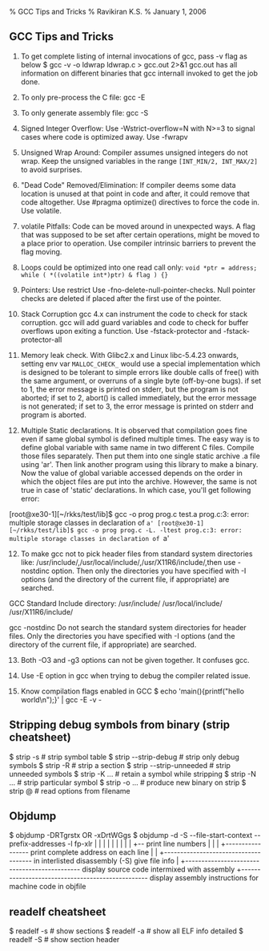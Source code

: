 % GCC Tips and Tricks
% Ravikiran K.S.
% January 1, 2006

## GCC Tips and Tricks

1. To get complete listing of internal invocations of gcc, pass -v flag as below
$ gcc -v -o ldwrap ldwrap.c  > gcc.out 2>&1
gcc.out has all information on different binaries that gcc internall invoked to get the job done.

2. To only pre-process the C file: gcc -E
3. To only generate assembly file: gcc -S

4. Signed Integer Overflow:
Use -Wstrict-overflow=N with N>=3 to signal cases where code is optimized away.
Use -fwrapv

5. Unsigned Wrap Around:
Compiler assumes unsigned integers do not wrap. Keep the unsigned variables in
the range ``[INT_MIN/2, INT_MAX/2]`` to avoid surprises.

6. "Dead Code" Removed/Elimination:
If compiler deems some data location is unused at that point in code and after,
it could remove that code altogether.
Use #pragma optimize() directives to force the code in.
Use volatile.

6. volatile Pitfalls:
Code can be moved around in unexpected ways. A flag that was supposed to be set
after certain operations, might be moved to a place prior to operation.
Use compiler intrinsic barriers to prevent the flag moving.

7. Loops could be optimized into one read call only:
``
void *ptr = address;
while ( *((volatile int*)ptr) & flag ) {}
``

8. Pointers:
Use restrict
Use -fno-delete-null-pointer-checks. Null pointer checks are deleted if placed
after the first use of the pointer.

9. Stack Corruption
gcc 4.x can instrument the code to check for stack corruption. gcc will add
guard variables and code to check for buffer overflows upon exiting a function.
Use -fstack-protector and -fstack-protector-all

10. Memory leak check.
With Glibc2.x and Linux libc-5.4.23 onwards, setting env var ``MALLOC_CHECK_``
would use a special implementation which is designed to be tolerant to simple
errors like double calls of free() with the same argument, or overruns of a
single byte (off-by-one bugs). if set to 1, the error message is printed on
stderr, but the program is not aborted; if set to 2, abort() is called
immediately, but the error message is not generated; if set to 3, the error
message is printed on stderr and program is aborted.

11. Multiple Static declarations.
It is observed that compilation goes fine even if same global symbol is defined
multiple times. The easy way is to define global variable with same name in two
different C files. Compile those files separately. Then put them into one single
static archive .a file using 'ar'. Then link another program using this library
to make a binary. Now the value of global variable accessed depends on the order
in which the object files are put into the archive. However, the same is not true
in case of 'static' declarations. In which case, you'll get following error:

[root@xe30-1][~/rkks/test/lib]$ gcc -o prog prog.c test.a
prog.c:3: error: multiple storage classes in declaration of `a'
[root@xe30-1][~/rkks/test/lib]$ gcc -o prog prog.c -L. -ltest
prog.c:3: error: multiple storage classes in declaration of `a'

12. To make gcc not to pick header files from standard system directories like:
/usr/include/,/usr/local/include/,/usr/X11R6/include/,then use -nostdinc option.
Then only the directories you have specified with -I options (and the directory
of the current file, if appropriate) are searched.

GCC Standard Include directory:
/usr/include/
/usr/local/include/
/usr/X11R6/include/

gcc -nostdinc
Do not search the standard system directories for header files. Only the
directories you have specified with -I options (and the directory of the
current file, if appropriate) are searched.

13. Both -O3 and -g3 options can not be given together. It confuses gcc.

14. Use -E option in gcc when trying to debug the compiler related issue.

15. Know compilation flags enabled in GCC
$ echo 'main(){printf("hello world\n");}' | gcc -E -v -

## Stripping debug symbols from binary (strip cheatsheet)

$ strip -s <bin>                # strip symbol table
$ strip --strip-debug <bin>     # strip only debug symbols
$ strip -R <sect> <bin>         # strip a section
$ strip --strip-unneeded <bin>  # strip unneeded symbols
$ strip -K<sym-name> ...        # retain a symbol while stripping
$ strip -N<sym-name> ...        # strip particular symbol
$ strip -o <new-bin> ...        # produce new binary on strip
$ strip @<file>                 # read options from filename

## Objdump

$ objdump -DRTgrstx OR -xDrtWGgs
$ objdump -d -S --file-start-context --prefix-addresses -l fp-xlr
        |   |       |                   |              |
        |   |       |                   |              +-- print line numbers
        |   |       |                   +----------------- print complete address on each line
        |   |       +------------------------------------- in interlisted disassembly (-S) give file info
        |   +--------------------------------------------- display source code intermixed with assembly
        +------------------------------------------------- display assembly instructions for machine code in objfile

## readelf cheatsheet

$ readelf -s <bin>          # show sections
$ readelf -a <bin>          # show all ELF info detailed
$ readelf -S <bin>          # show section header
